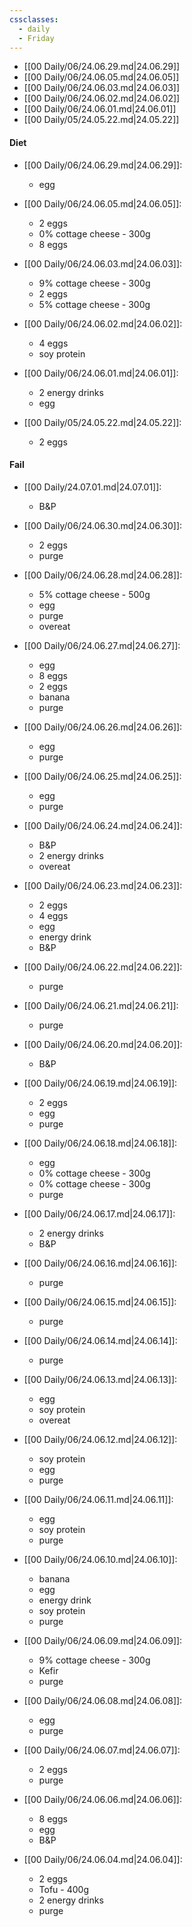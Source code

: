 ```yaml
---
cssclasses:
  - daily
  - Friday
---
```

- [[00 Daily/06/24.06.29.md|24.06.29]]
- [[00 Daily/06/24.06.05.md|24.06.05]]
- [[00 Daily/06/24.06.03.md|24.06.03]]
- [[00 Daily/06/24.06.02.md|24.06.02]]
- [[00 Daily/06/24.06.01.md|24.06.01]]
- [[00 Daily/05/24.05.22.md|24.05.22]]

#### Diet
- [[00 Daily/06/24.06.29.md|24.06.29]]: 
    - egg

- [[00 Daily/06/24.06.05.md|24.06.05]]: 
    - 2 eggs
    - 0% cottage cheese - 300g
    - 8 eggs

- [[00 Daily/06/24.06.03.md|24.06.03]]: 
    - 9% cottage cheese - 300g
    - 2 eggs
    - 5% cottage cheese - 300g

- [[00 Daily/06/24.06.02.md|24.06.02]]: 
    - 4 eggs
    - soy protein

- [[00 Daily/06/24.06.01.md|24.06.01]]: 
    - 2 energy drinks
    - egg

- [[00 Daily/05/24.05.22.md|24.05.22]]: 
    - 2 eggs


#### Fail
- [[00 Daily/24.07.01.md|24.07.01]]: 
    - B&P

- [[00 Daily/06/24.06.30.md|24.06.30]]: 
    - 2 eggs
    - purge

- [[00 Daily/06/24.06.28.md|24.06.28]]: 
    - 5% cottage cheese - 500g
    - egg
    - purge
    - overeat

- [[00 Daily/06/24.06.27.md|24.06.27]]: 
    - egg
    - 8 eggs
    - 2 eggs
    - banana
    - purge

- [[00 Daily/06/24.06.26.md|24.06.26]]: 
    - egg
    - purge

- [[00 Daily/06/24.06.25.md|24.06.25]]: 
    - egg
    - purge

- [[00 Daily/06/24.06.24.md|24.06.24]]: 
    - B&P
    - 2 energy drinks
    - overeat

- [[00 Daily/06/24.06.23.md|24.06.23]]: 
    - 2 eggs
    - 4 eggs
    - egg
    - energy drink
    - B&P

- [[00 Daily/06/24.06.22.md|24.06.22]]: 
    - purge

- [[00 Daily/06/24.06.21.md|24.06.21]]: 
    - purge

- [[00 Daily/06/24.06.20.md|24.06.20]]: 
    - B&P

- [[00 Daily/06/24.06.19.md|24.06.19]]: 
    - 2 eggs
    - egg
    - purge

- [[00 Daily/06/24.06.18.md|24.06.18]]: 
    - egg
    - 0% cottage cheese - 300g
    - 0% cottage cheese - 300g
    - purge

- [[00 Daily/06/24.06.17.md|24.06.17]]: 
    - 2 energy drinks
    - B&P

- [[00 Daily/06/24.06.16.md|24.06.16]]: 
    - purge

- [[00 Daily/06/24.06.15.md|24.06.15]]: 
    - purge

- [[00 Daily/06/24.06.14.md|24.06.14]]: 
    - purge

- [[00 Daily/06/24.06.13.md|24.06.13]]: 
    - egg
    - soy protein
    - overeat

- [[00 Daily/06/24.06.12.md|24.06.12]]: 
    - soy protein
    - egg
    - purge

- [[00 Daily/06/24.06.11.md|24.06.11]]: 
    - egg
    - soy protein
    - purge

- [[00 Daily/06/24.06.10.md|24.06.10]]: 
    - banana
    - egg
    - energy drink
    - soy protein
    - purge

- [[00 Daily/06/24.06.09.md|24.06.09]]: 
    - 9% cottage cheese - 300g
    - Kefir
    - purge

- [[00 Daily/06/24.06.08.md|24.06.08]]: 
    - egg
    - purge

- [[00 Daily/06/24.06.07.md|24.06.07]]: 
    - 2 eggs
    - purge

- [[00 Daily/06/24.06.06.md|24.06.06]]: 
    - 8 eggs
    - egg
    - B&P

- [[00 Daily/06/24.06.04.md|24.06.04]]: 
    - 2 eggs
    - Tofu - 400g
    - 2 energy drinks
    - purge


